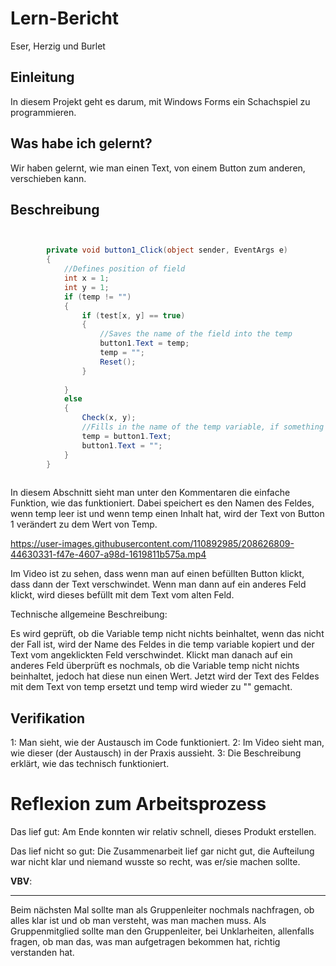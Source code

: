 # Lern-Bericht

Eser, Herzig und Burlet

## Einleitung

In diesem Projekt geht es darum, mit Windows Forms ein Schachspiel zu programmieren.

## Was habe ich gelernt?

Wir haben gelernt, wie man einen Text, von einem Button zum anderen, verschieben kann.

## Beschreibung

```csharp


        private void button1_Click(object sender, EventArgs e)
        {
            //Defines position of field
            int x = 1;
            int y = 1;
            if (temp != "")
            {
                if (test[x, y] == true)
                {
                    //Saves the name of the field into the temp
                    button1.Text = temp;
                    temp = "";
                    Reset();
                }
                
            }
            else
            {
                Check(x, y);
                //Fills in the name of the temp variable, if something is in it.
                temp = button1.Text;
                button1.Text = "";
            }
        }
            
```
In diesem Abschnitt sieht man unter den Kommentaren die einfache Funktion, wie das funktioniert.
Dabei speichert es den Namen des Feldes, wenn temp leer ist und wenn temp einen Inhalt hat, wird der Text von Button 1 verändert zu dem Wert von Temp.



https://user-images.githubusercontent.com/110892985/208626809-44630331-f47e-4607-a98d-1619811b575a.mp4

Im Video ist zu sehen, dass wenn man auf einen befüllten Button klickt, dass dann der Text verschwindet. 
Wenn man dann auf ein anderes Feld klickt, wird dieses befüllt mit dem Text vom alten Feld.


Technische allgemeine Beschreibung:

Es wird geprüft, ob die Variable temp nicht nichts beinhaltet, 
wenn das nicht der Fall ist, wird der Name des Feldes in die temp variable kopiert und der Text vom angeklickten Feld verschwindet.
Klickt man danach auf ein anderes Feld überprüft es nochmals, ob die Variable temp nicht nichts beinhaltet, jedoch hat diese nun einen Wert.
Jetzt wird der Text des Feldes mit dem Text von temp ersetzt und temp wird wieder zu "" gemacht.

## Verifikation

1: Man sieht, wie der Austausch im Code funktioniert.
2: Im Video sieht man, wie dieser (der Austausch) in der Praxis aussieht.
3: Die Beschreibung erklärt, wie das technisch funktioniert.

# Reflexion zum Arbeitsprozess
Das lief gut:
Am Ende konnten wir relativ schnell, dieses Produkt erstellen.

Das lief nicht so gut:
Die Zusammenarbeit lief gar nicht gut, die Aufteilung war nicht klar und niemand wusste so recht, was er/sie machen sollte.

**VBV**: 
****
Beim nächsten Mal sollte man als Gruppenleiter nochmals nachfragen, ob alles klar ist und ob man versteht, was man machen muss.
Als Gruppenmitglied sollte man den Gruppenleiter, bei Unklarheiten, allenfalls fragen, ob man das, was man aufgetragen bekommen hat, richtig verstanden hat.

